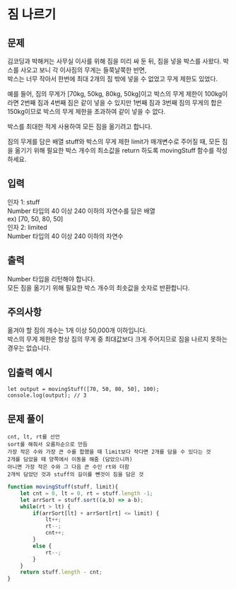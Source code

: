 # 짐 나르기
## 문제
김코딩과 박해커는 사무실 이사를 위해 짐을 미리 싸 둔 뒤, 짐을 넣을 박스를 사왔다. 박스를 사오고 보니 각 이사짐의 무게는 들쭉날쭉한 반면,   
박스는 너무 작아서 한번에 최대 2개의 짐 밖에 넣을 수 없었고 무게 제한도 있었다.    

예를 들어, 짐의 무게가 [70kg, 50kg, 80kg, 50kg]이고 박스의 무게 제한이 100kg이라면 2번째 짐과 4번째 짐은 같이 넣을 수 있지만
1번째 짐과 3번째 짐의 무게의 합은 150kg이므로 박스의 무게 제한을 초과하여 같이 넣을 수 없다.   

박스를 최대한 적게 사용하여 모든 짐을 옮기려고 합니다.   

짐의 무게를 담은 배열 stuff와 박스의 무게 제한 limit가 매개변수로 주어질 때, 모든 짐을 옮기기 위해 필요한 박스 개수의 최소값을 return 하도록 movingStuff 함수를 작성하세요.   

## 입력   
인자 1: stuff    
Number 타입의 40 이상 240 이하의 자연수를 담은 배열    
ex) [70, 50, 80, 50]   
인자 2: limited   
Number 타입의 40 이상 240 이하의 자연수   
## 출력
Number 타입을 리턴해야 합니다.   
모든 짐을 옮기기 위해 필요한 박스 개수의 최솟값을 숫자로 반환합니다.   
## 주의사항
옮겨야 할 짐의 개수는 1개 이상 50,000개 이하입니다.   
박스의 무게 제한은 항상 짐의 무게 중 최대값보다 크게 주어지므로 짐을 나르지 못하는 경우는 없습니다.   
## 입출력 예시
```
let output = movingStuff([70, 50, 80, 50], 100);
console.log(output); // 3
```
## 문제 풀이
```
cnt, lt, rt를 선언
sort를 해줘서 오름차순으로 만듬
가장 작은 수와 가장 큰 수를 합했을 때 limit보다 작다면 2개를 담을 수 있다는 것
2개를 담았을 때 양쪽에서 이동을 해줌 (담았으니까)
아니면 가장 작은 수와 그 다음 큰 수인 rt와 더함
2개씩 담았던 것과 stuff의 길이를 뺀것이 짐을 담은 것
```
```js
function movingStuff(stuff, limit){
    let cnt = 0, lt = 0, rt = stuff.length -1;
    let arrSort = stuff.sort((a,b) => a-b);
    while(rt > lt) {
        if(arrSort[lt] + arrSort[rt] <= limit) {
            lt++;
            rt--;
            cnt++;
        }
        else {
            rt--;
        }
    }
    return stuff.length - cnt;
}
```
